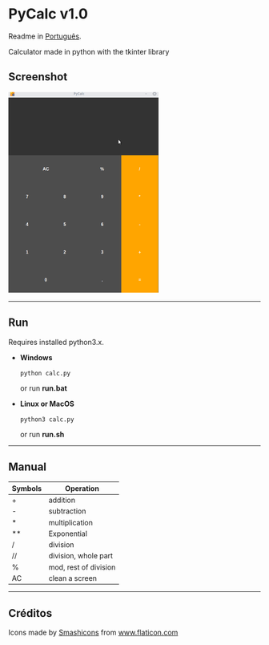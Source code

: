 # PyCalc v1.0
Readme in
<a href="README_Pt.md">Português</a>.

Calculator made in python with the tkinter library

## Screenshot
<img src=.screenshots/pycalc.gif/ height=400 width=300>

----------------------------

## Run

Requires installed python3.x.

* **Windows**

  ```
  python calc.py
  ```
    or run **run.bat**
* **Linux or MacOS**

  ```
  python3 calc.py
  ```
    or run **run.sh**
----------------------------

## Manual

|Symbols| Operation|
|--------|----------|
| + | addition  |
| - |subtraction|
| * |multiplication|
| **  |Exponential|
| / |division|
| // |division, whole part|
|%|mod, rest of division|
|AC|clean a screen|

----------------------------
## Créditos
<div>Icons made by <a href="https://www.flaticon.com/br/autores/smashicons" title="Smashicons">Smashicons</a> from <a href="https://www.flaticon.com/br/" title="Flaticon">www.flaticon.com</a></div>
